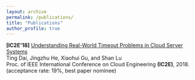 ```yaml
---
layout: archive
permalink: /publications/
title: "Publications"
author_profile: true
---
```


<b>[IC2E'18]</b> [Understanding Real-World Timeout Problems in Cloud Server Systems](http://dance.csc.ncsu.edu/papers/IC2E18.pdf)</br>
Ting Dai, Jingzhu He, Xiaohui Gu, and Shan Lu</br>
Proc. of IEEE International Conference on Cloud Engineering <b>(IC2E)</b>, 2018. (acceptance rate: 19%, best paper nominee)
